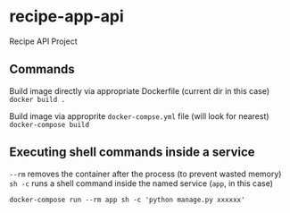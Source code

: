 # recipe-app-api

Recipe API Project

## Commands

Build image directly via appropriate Dockerfile (current dir in this case)
`docker build .`

Build image via approprite `docker-compse.yml` file (will look for nearest)
`docker-compose build`

## Executing shell commands inside a service

`--rm` removes the container after the process (to prevent wasted memory)
`sh -c` runs a shell command inside the named service (`app`, in this case)

`docker-compose run --rm app sh -c 'python manage.py xxxxxx'`
